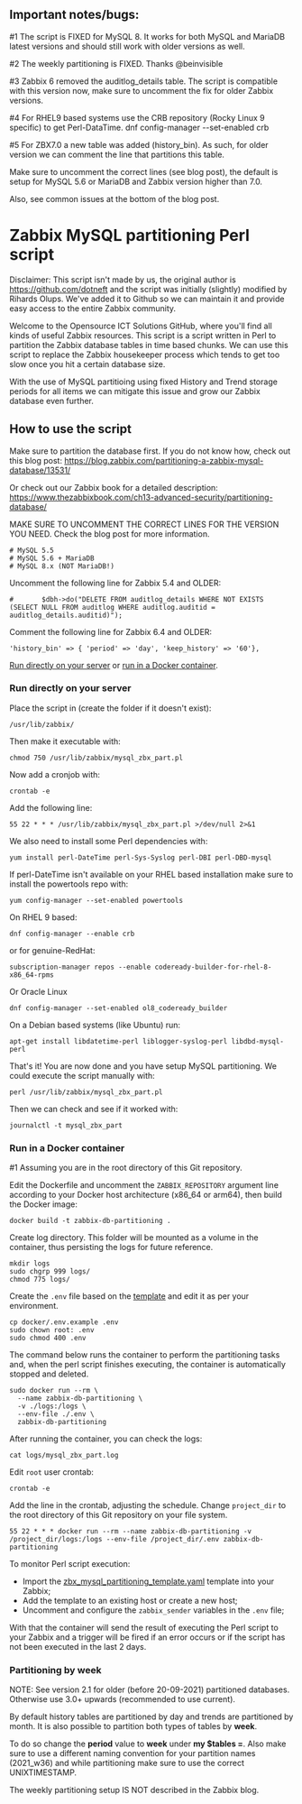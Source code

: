 ## Important notes/bugs: 

#1 The script is FIXED for MySQL 8. It works for both MySQL and MariaDB latest versions and should still work with older versions as well.

#2 The weekly partitioning is FIXED. Thanks @beinvisible

#3 Zabbix 6 removed the auditlog_details table. The script is compatible with this version now, make sure to uncomment the fix for older Zabbix versions.

#4 For RHEL9 based systems use the CRB repository (Rocky Linux 9 specific) to get Perl-DataTime. dnf config-manager --set-enabled crb

#5 For ZBX7.0 a new table was added (history_bin). As such, for older version we can comment the line that partitions this table.

Make sure to uncomment the correct lines (see blog post), the default is setup for MySQL 5.6 or MariaDB and Zabbix version higher than 7.0.

Also, see common issues at the bottom of the blog post.

# Zabbix MySQL partitioning Perl script

Disclaimer: This script isn't made by us, the original author is https://github.com/dotneft and the script was initially (slightly) modified by Rihards Olups. We've added it to Github so we can maintain it and provide easy access to the entire Zabbix community.

Welcome to the Opensource ICT Solutions GitHub, where you'll find all kinds of useful Zabbix resources. This script is a script written in Perl to partition the Zabbix database tables in time based chunks. We can use this script to replace the Zabbix housekeeper process which tends to get too slow once you hit a certain database size.

With the use of MySQL partitioing using fixed History and Trend storage periods for all items we can mitigate this issue and grow our Zabbix database even further.

## How to use the script
Make sure to partition the database first. If you do not know how, check out this blog post:
https://blog.zabbix.com/partitioning-a-zabbix-mysql-database/13531/

Or check out our Zabbix book for a detailed description:
[https://www.thezabbixbook.com/ch13-advanced-security/partitioning-database/
](https://www.thezabbixbook.com/ch13-advanced-security/partitioning-database/)

MAKE SURE TO UNCOMMENT THE CORRECT LINES FOR THE VERSION YOU NEED. Check the blog post for more information.
```
# MySQL 5.5
# MySQL 5.6 + MariaDB
# MySQL 8.x (NOT MariaDB!)
```

Uncomment the following line for Zabbix 5.4 and OLDER:
```
#       $dbh->do("DELETE FROM auditlog_details WHERE NOT EXISTS (SELECT NULL FROM auditlog WHERE auditlog.auditid = auditlog_details.auditid)");
```

Comment the following line for Zabbix 6.4 and OLDER:
```
'history_bin' => { 'period' => 'day', 'keep_history' => '60'},
```

[Run directly on your server](#run-directly-on-your-server) or [run in a Docker container](#run-in-a-docker-container).

### Run directly on your server

Place the script in (create the folder if it doesn't exist):
```
/usr/lib/zabbix/
```

Then make it executable with:
```
chmod 750 /usr/lib/zabbix/mysql_zbx_part.pl
```

Now add a cronjob with:
```
crontab -e
```

Add the following line:
```
55 22 * * * /usr/lib/zabbix/mysql_zbx_part.pl >/dev/null 2>&1
```

We also need to install some Perl dependencies with:

```
yum install perl-DateTime perl-Sys-Syslog perl-DBI perl-DBD-mysql

```

If perl-DateTime isn't available on your RHEL based installation make sure to install the powertools repo with:
```
yum config-manager --set-enabled powertools
```
On RHEL 9 based:
```
dnf config-manager --enable crb
```

or for genuine-RedHat:

```
subscription-manager repos --enable codeready-builder-for-rhel-8-x86_64-rpms

```
Or Oracle Linux

```
dnf config-manager --set-enabled ol8_codeready_builder
```

On a Debian based systems (like Ubuntu) run:
```
apt-get install libdatetime-perl liblogger-syslog-perl libdbd-mysql-perl
```

That's it! You are now done and you have setup MySQL partitioning. We could execute the script manually with:
```
perl /usr/lib/zabbix/mysql_zbx_part.pl
```

Then we can check and see if it worked with:
```
journalctl -t mysql_zbx_part
```

### Run in a Docker container

#1 Assuming you are in the root directory of this Git repository.

Edit the Dockerfile and uncomment the `ZABBIX_REPOSITORY` argument line according to your Docker host architecture (x86_64 or arm64), then build the Docker image:

```
docker build -t zabbix-db-partitioning .
```

Create log directory. This folder will be mounted as a volume in the container, thus persisting the logs for future reference.

```
mkdir logs
sudo chgrp 999 logs/
chmod 775 logs/
```

Create the `.env` file based on the [template](docker/.env.example) and edit it as per your environment.

```
cp docker/.env.example .env
sudo chown root: .env
sudo chmod 400 .env
```

The command below runs the container to perform the partitioning tasks and, when the perl script finishes executing, the container is automatically stopped and deleted.

```
sudo docker run --rm \
  --name zabbix-db-partitioning \
  -v ./logs:/logs \
  --env-file ./.env \
  zabbix-db-partitioning
```

After running the container, you can check the logs:
```
cat logs/mysql_zbx_part.log
```

Edit `root` user crontab:

```
crontab -e
```

Add the line in the crontab, adjusting the schedule. Change `project_dir` to the root directory of this Git repository on your file system.

```
55 22 * * * docker run --rm --name zabbix-db-partitioning -v /project_dir/logs:/logs --env-file /project_dir/.env zabbix-db-partitioning
```

To monitor Perl script execution:

- Import the [zbx_mysql_partitioning_template.yaml](docker/zbx_mysql_partitioning_template.yaml) template into your Zabbix;
- Add the template to an existing host or create a new host;
- Uncomment and configure the `zabbix_sender` variables in the `.env` file;

With that the container will send the result of executing the Perl script to your Zabbix and a trigger will be fired if an error occurs or if the script has not been executed in the last 2 days.

### Partitioning by week
NOTE: See version 2.1 for older (before 20-09-2021) partitioned databases. Otherwise use 3.0+ upwards (recommended to use current).

By default history tables are partitioned by day and trends are partitioned by month. It is also possible to partition both types of tables by **week**.

To do so change the **period** value to **week** under **my $tables =**. Also make sure to use a different naming convention for your partition names (2021_w36) and while partitioning make sure to use the correct UNIXTIMESTAMP.

The weekly partitioning setup IS NOT described in the Zabbix blog.

